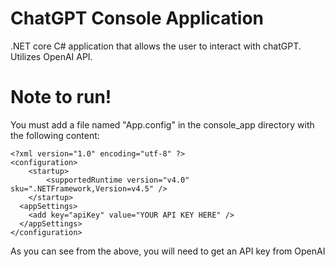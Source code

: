 # ChatGPT Console Application
.NET core C# application that allows the user to interact with chatGPT. Utilizes OpenAI API.

# Note to run!
You must add a file named "App.config" in the console_app directory with the following content:
```
<?xml version="1.0" encoding="utf-8" ?>  
<configuration>  
    <startup>   
        <supportedRuntime version="v4.0" sku=".NETFramework,Version=v4.5" />  
    </startup>  
  <appSettings>
    <add key="apiKey" value="YOUR API KEY HERE" />
  </appSettings>  
</configuration>
```

As you can see from the above, you will need to get an API key from OpenAI
